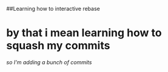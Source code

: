 ##Learning how to interactive rebase
# by that i mean learning how to squash my commits
_so I'm adding a bunch of commits_